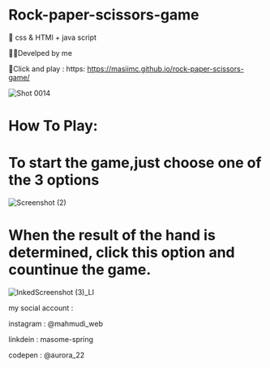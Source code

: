 # Rock-paper-scissors-game

🤖 css & HTMl + java script

🐱‍🏍Develped by me

🔗Click and play : https: https://masiimc.github.io/rock-paper-scissors-game/

![Shot 0014](https://user-images.githubusercontent.com/116202175/215736660-4e626aba-f05b-488f-b444-3ea387709f4c.png)

# How To Play:

# To start the game,just choose one of the 3 options

![Screenshot (2)](https://user-images.githubusercontent.com/116202175/232248955-d6088108-e4af-4f90-b253-798597600c0a.png)


# When the result of the hand is determined, click this option and countinue the game.

![InkedScreenshot (3)_LI](https://user-images.githubusercontent.com/116202175/232248939-18a225b1-648d-4383-a5b3-3060f18108b9.jpg)


my social account :

instagram : @mahmudi_web

linkdein : masome-spring

codepen : @aurora_22
